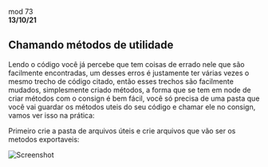 mod 73 <br>
**13/10/21**

<h2>Chamando métodos de utilidade</h2>

   Lendo o código você já percebe que tem coisas de errado
nele que são facilmente encontradas, um desses erros é justamente ter várias vezes o mesmo trecho de código citado, então esses trechos são facilmente mudados, simplesmente criado métodos, a forma que se tem em node de criar métodos com o consign é bem fácil, você só precisa de uma pasta que você vai guardar os métodos uteis do seu código e chamar ele no consign, vamos ver isso na prática:

Primeiro crie a pasta de arquivos úteis e crie arquivos que vão ser os metodos exportaveis:

<img src="/img/Screenshot (165).png" alt="Screenshot"/>

~~~javascript

~~~